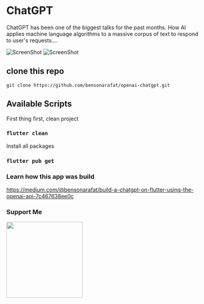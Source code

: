 # ChatGPT 

ChatGPT has been one of the biggest talks for the past months.
How Al applies machine language algorithms to a massive corpus of text to respond to user's requests....

![ScreenShot](/recording/record1.gif)
![ScreenShot](/recording/record1.gif)

## clone this repo

```
git clone https://github.com/bensonarafat/openai-chatgpt.git
```

## Available Scripts

First thing first, clean project 
### `flutter clean` 

Install all packages
### `flutter pub get`

### Learn how this app was build 
https://medium.com/@bensonarafat/build-a-chatgpt-on-flutter-using-the-openai-api-7c467638ee0c
### Support Me

<a href="https://www.buymeacoffee.com/bensonarafat"><img src="https://cdn.buymeacoffee.com/buttons/v2/default-yellow.png" width="200" /></a>

